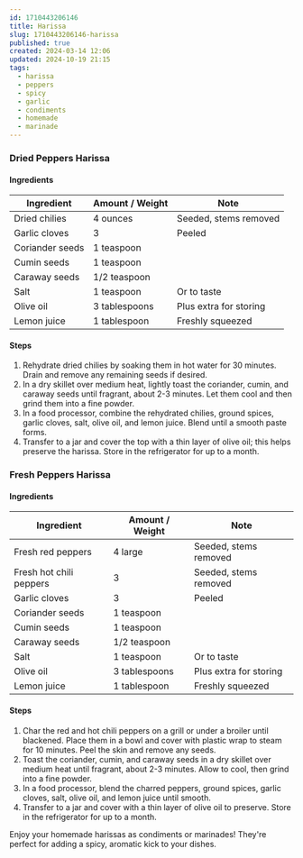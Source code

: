 ```yaml
---
id: 1710443206146
title: Harissa
slug: 1710443206146-harissa
published: true
created: 2024-03-14 12:06
updated: 2024-10-19 21:15
tags:
  - harissa
  - peppers
  - spicy
  - garlic
  - condiments
  - homemade
  - marinade
---
```


### Dried Peppers Harissa

#### Ingredients

| Ingredient      | Amount / Weight | Note                   |
| --------------- | --------------- | ---------------------- |
| Dried chilies   | 4 ounces        | Seeded, stems removed  |
| Garlic cloves   | 3               | Peeled                 |
| Coriander seeds | 1 teaspoon      |                        |
| Cumin seeds     | 1 teaspoon      |                        |
| Caraway seeds   | 1/2 teaspoon    |                        |
| Salt            | 1 teaspoon      | Or to taste            |
| Olive oil       | 3 tablespoons   | Plus extra for storing |
| Lemon juice     | 1 tablespoon    | Freshly squeezed       |

#### Steps

1. Rehydrate dried chilies by soaking them in hot water for 30 minutes. Drain and remove any remaining seeds if desired.
2. In a dry skillet over medium heat, lightly toast the coriander, cumin, and caraway seeds until fragrant, about 2-3 minutes. Let them cool and then grind them into a fine powder.
3. In a food processor, combine the rehydrated chilies, ground spices, garlic cloves, salt, olive oil, and lemon juice. Blend until a smooth paste forms.
4. Transfer to a jar and cover the top with a thin layer of olive oil; this helps preserve the harissa. Store in the refrigerator for up to a month.

### Fresh Peppers Harissa

#### Ingredients

| Ingredient              | Amount / Weight | Note                   |
| ----------------------- | --------------- | ---------------------- |
| Fresh red peppers       | 4 large         | Seeded, stems removed  |
| Fresh hot chili peppers | 3               | Seeded, stems removed  |
| Garlic cloves           | 3               | Peeled                 |
| Coriander seeds         | 1 teaspoon      |                        |
| Cumin seeds             | 1 teaspoon      |                        |
| Caraway seeds           | 1/2 teaspoon    |                        |
| Salt                    | 1 teaspoon      | Or to taste            |
| Olive oil               | 3 tablespoons   | Plus extra for storing |
| Lemon juice             | 1 tablespoon    | Freshly squeezed       |

#### Steps

1. Char the red and hot chili peppers on a grill or under a broiler until blackened. Place them in a bowl and cover with plastic wrap to steam for 10 minutes. Peel the skin and remove any seeds.
2. Toast the coriander, cumin, and caraway seeds in a dry skillet over medium heat until fragrant, about 2-3 minutes. Allow to cool, then grind into a fine powder.
3. In a food processor, blend the charred peppers, ground spices, garlic cloves, salt, olive oil, and lemon juice until smooth.
4. Transfer to a jar and cover with a thin layer of olive oil to preserve. Store in the refrigerator for up to a month.

Enjoy your homemade harissas as condiments or marinades! They're perfect for adding a spicy, aromatic kick to your dishes.
